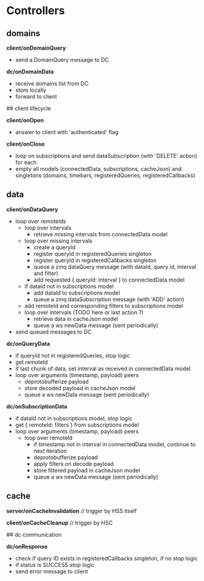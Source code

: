 # Controllers

## domains

**client/onDomainQuery**
* send a DomainQuery message to DC

**dc/onDomainData**
* receive domains list from DC
* store locally
* forward to client

## client lifecycle

**client/onOpen**
* answer to client with 'authenticated' flag

**client/onClose**
* loop on subscriptions and send dataSubscription (with 'DELETE' action) for each
* empty all models (connectedData, subscriptions, cacheJson) and singletons (domains, timebars, registeredQueries, registeredCallbacks)

## data

**client/onDataQuery**
* loop over remoteIds
    - loop over intervals
        * retrieve missing intervals from connectedData model
    - loop over missing intervals
        * create a queryId 
        * register queryId in registeredQueries singleton
        * register queryId in registeredCallbacks singleton
        * queue a zmq dataQuery message (with dataId, query id, interval and filter)
        * add requested { queryId: interval } to connectedData model
    - if dataId not in subscriptions model
        * add dataId to subscriptions model
        * queue a zmq dataSubscription message (with 'ADD' action)
    - add remoteId and corresponding filters to subscriptions model
    - loop over intervals (TODO here or last action ?)
        * retrieve data in cacheJson model
        * queue a ws newData message (sent periodically)
* send queued messages to DC
    

**dc/onQueryData**
* if queryId not in registeredQueries, stop logic
* get remoteId
* if last chunk of data, set interval as received in connectedData model
* loop over arguments (timestamp, payload) peers
    - deprotobufferize payload
    - store decoded payload in cacheJson model
    - queue a ws newData message (sent periodically)

**dc/onSubscriptionData**
* if dataId not in subscriptions model, stop logic
* get { remoteId: filters } from subscriptions model
* loop over arguments (timestamp, payload) peers
    - loop over remoteId
        * if timestamp not in interval in connectedData model, continue to next iteration
        * deprotobufferize payload
        * apply filters on decode payload
        * store filtered payload in cacheJson model
        * queue a ws newData message (sent periodically)

## cache

**server/onCacheInvalidation**
// trigger by HSS itself

**client/onCacheCleanup**
// trigger by HSC

## dc communication

**dc/onResponse**
* check if query ID exists in registeredCallbacks singleton, if no stop logic
* if status is SUCCESS stop logic
* send error message to client
